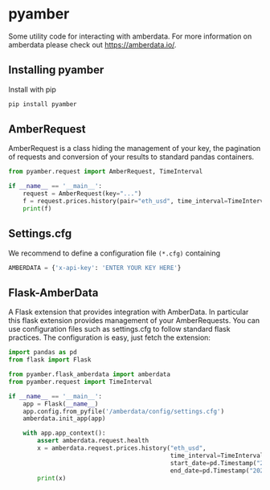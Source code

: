 # pyamber

Some utility code for interacting with amberdata.
For more information on amberdata please check out
<https://amberdata.io/>.

## Installing pyamber

Install with pip

```bash
pip install pyamber
```

## AmberRequest

AmberRequest is a class hiding the management of your key, the pagination of
requests and conversion of your results to standard pandas containers.

```python
from pyamber.request import AmberRequest, TimeInterval

if __name__ == '__main__':
    request = AmberRequest(key="...")
    f = request.prices.history(pair="eth_usd", time_interval=TimeInterval.HOURS)
    print(f)

```

## Settings.cfg

We recommend to define a configuration file `(*.cfg)` containing

```python
AMBERDATA = {'x-api-key': 'ENTER YOUR KEY HERE'}
```

## Flask-AmberData

A Flask extension that provides integration with AmberData. In particular this
flask extension provides management of your AmberRequests.
You can use configuration files such as settings.cfg to follow standard
flask practices. The configuration is easy, just fetch the extension:

```python
import pandas as pd
from flask import Flask

from pyamber.flask_amberdata import amberdata
from pyamber.request import TimeInterval

if __name__ == '__main__':
    app = Flask(__name__)
    app.config.from_pyfile('/amberdata/config/settings.cfg')
    amberdata.init_app(app)

    with app.app_context():
        assert amberdata.request.health
        x = amberdata.request.prices.history("eth_usd",
                                             time_interval=TimeInterval.DAYS,
                                             start_date=pd.Timestamp("2020-01-12"),
                                             end_date=pd.Timestamp("2020-01-16"))
        print(x)
```
